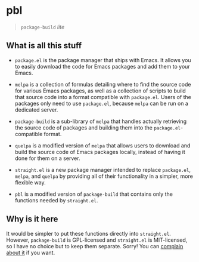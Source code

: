 # pbl

> `package-build` *lite*

## What is all this stuff

* `package.el` is the package manager that ships with Emacs. It allows
  you to easily download the code for Emacs packages and add them to
  your Emacs.

* `melpa` is a collection of formulas detailing where to find the
  source code for various Emacs packages, as well as a collection of
  scripts to build that source code into a format compatible with
  `package.el`. Users of the packages only need to use `package.el`,
  because `melpa` can be run on a dedicated server.

* `package-build` is a sub-library of `melpa` that handles actually
  retrieving the source code of packages and building them into the
  `package.el`-compatible format.

* `quelpa` is a modified version of `melpa` that allows users to
  download and build the source code of Emacs packages locally,
  instead of having it done for them on a server.

* `straight.el` is a new package manager intended to replace
  `package.el`, `melpa`, and `quelpa` by providing all of their
  functionality in a simpler, more flexible way.

* `pbl` is a modified version of `package-build` that contains only
  the functions needed by `straight.el`.

## Why is it here

It would be simpler to put these functions directly into
`straight.el`. However, `package-build` is GPL-licensed and
`straight.el` is MIT-licensed, so I have no choice but to keep them
separate. Sorry! You can [complain about it] if you want.

[complain about it]: https://github.com/melpa/melpa/issues
